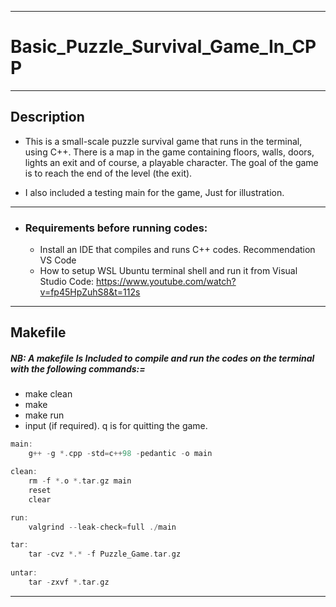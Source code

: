 ________________________________________________________________________________________

#                    Basic_Puzzle_Survival_Game_In_CPP                               
________________________________________________________________________________________
 ## Description
 
 - This is a small-scale puzzle survival game that runs in the terminal, using C++.
There is a map in the game containing floors, walls, doors, lights an exit and of course, a playable character.
The goal of the game is to reach the end of the level (the exit).

 - I also included a testing main for the game, Just for illustration.
________________________________________________________________________________________
- ### Requirements before running codes:
    - Install an IDE that compiles and runs C++ codes. Recommendation VS Code
    - How to setup WSL Ubuntu terminal shell and run it from Visual Studio Code: https://www.youtube.com/watch?v=fp45HpZuhS8&t=112s
________________________________________________________________________________________
 ## Makefile
 ##### NB: A makefile Is Included to compile and run the codes on the terminal with the following commands:=
- make clean
- make
- make run
- input (if required). q is for quitting the game.

```C++
main:
	g++ -g *.cpp -std=c++98 -pedantic -o main

clean:
	rm -f *.o *.tar.gz main
	reset
	clear

run:
	valgrind --leak-check=full ./main

tar:
	tar -cvz *.* -f Puzzle_Game.tar.gz
	
untar:
	tar -zxvf *.tar.gz
```
________________________________________________________________________________________

